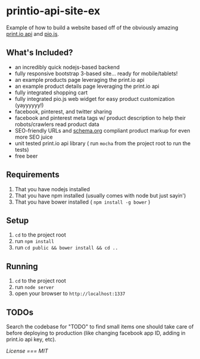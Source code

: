 printio-api-site-ex
=====================

Example of how to build a website based off of the obviously amazing [print.io api](http://print.io/api) and [pio.js](http://print.io/platform-web).

## What's Included?
- an incredibly quick nodejs-based backend
- fully responsive bootstrap 3-based site... ready for mobile/tablets!
- an example products page leveraging the print.io api
- an example product details page leveraging the print.io api
- fully integrated shopping cart
- fully integrated pio.js web widget for easy product customization (yayyyyyy!)
- facebook, pinterest, and twitter sharing
- facebook and pinterest meta tags w/ product description to help their robots/crawlers read product data
- SEO-friendly URLs and [schema.org](http://www.schema.org/Product) compliant product markup for even more SEO juice
- unit tested print.io api library ( run `mocha` from the project root to run the tests)
- free beer

## Requirements
1. That you have nodejs installed
2. That you have npm installed (usually comes with node but just sayin')
2. That you have bower installed ( `npm install -g bower` )

## Setup
1. `cd` to the project root
2. run `npm install`
3. run `cd public && bower install && cd ..`

## Running
1. `cd` to the project root
2. run `node server`
3. open your browser to `http://localhost:1337`

## TODOs

Search the codebase for "TODO" to find small items one should take care of before deploying to production (like changing facebook app ID, adding in print.io api key, etc).


*License === MIT*
